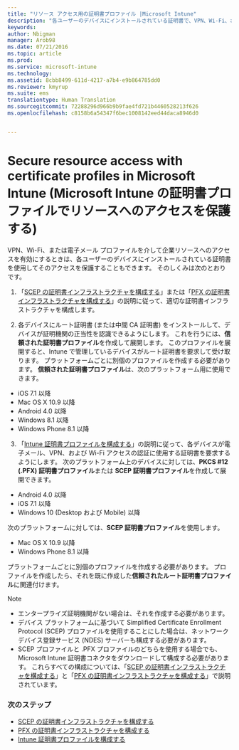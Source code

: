 ```yaml
---
title: "リソース アクセス用の証明書プロファイル |Microsoft Intune"
description: "各ユーザーのデバイスにインストールされている証明書で、VPN、Wi-Fi、および電子メール アクセスを保護します。"
keywords: 
author: Nbigman
manager: Arob98
ms.date: 07/21/2016
ms.topic: article
ms.prod: 
ms.service: microsoft-intune
ms.technology: 
ms.assetid: 8cbb8499-611d-4217-a7b4-e9b864785dd0
ms.reviewer: kmyrup
ms.suite: ems
translationtype: Human Translation
ms.sourcegitcommit: 72288296d966b9b9fae4fd721b4460528213f626
ms.openlocfilehash: c8158b6a54347f6bec1008142eed44daca8946d0


---
```


# Secure resource access with certificate profiles in Microsoft Intune (Microsoft Intune の証明書プロファイルでリソースへのアクセスを保護する)
VPN、Wi-Fi、または電子メール プロファイルを介して企業リソースへのアクセスを有効にするときは、各ユーザーのデバイスにインストールされている証明書を使用してそのアクセスを保護することもできます。 そのしくみは次のとおりです。

1. 「[SCEP の証明書インフラストラクチャを構成する](configure-certificate-infrastructure-for-scep.md)」または「[PFX の証明書インフラストラクチャを構成する](configure-certificate-infrastructure-for-pfx.md)」の説明に従って、適切な証明書インフラストラクチャを構成します。

2. 各デバイスにルート証明書 (または中間 CA 証明書) をインストールして、デバイスが証明機関の正当性を認識できるようにします。 これを行うには、**信頼された証明書プロファイル**を作成して展開します。 このプロファイルを展開すると、Intune で管理しているデバイスがルート証明書を要求して受け取ります。 プラットフォームごとに別個のプロファイルを作成する必要があります。 **信頼された証明書プロファイル**は、次のプラットフォーム用に使用できます。
 -  iOS 7.1 以降
 -  Mac OS X 10.9 以降
 -  Android 4.0 以降
 -  Windows 8.1 以降
 -  Windows Phone 8.1 以降

3. 「[Intune 証明書プロファイルを構成する](configure-intune-certificate-profiles.md)」の説明に従って、各デバイスが電子メール、VPN、および Wi-Fi アクセスの認証に使用する証明書を要求するようにします。 次のプラットフォーム上のデバイスに対しては、**PKCS #12 (.PFX) 証明書プロファイル**または **SCEP 証明書プロファイル**を作成して展開できます。

-  Android 4.0 以降
-  iOS 7.1 以降
-  Windows 10 (Desktop および Mobile) 以降

次のプラットフォームに対しては、**SCEP 証明書プロファイル**を使用します。
-   Mac OS X 10.9 以降
-   Windows Phone 8.1 以降

プラットフォームごとに別個のプロファイルを作成する必要があります。 プロファイルを作成したら、それを既に作成した**信頼されたルート証明書プロファイル**に関連付けます。

> [!NOTE]           
> -    エンタープライズ証明機関がない場合は、それを作成する必要があります。
>- デバイス プラットフォームに基づいて Simplified Certificate Enrollment Protocol (SCEP) プロファイルを使用することにした場合は、ネットワーク デバイス登録サービス (NDES) サーバーも構成する必要があります。
>-  SCEP プロファイルと .PFX プロファイルのどちらを使用する場合でも、Microsoft Intune 証明書コネクタをダウンロードして構成する必要があります。
> これらすべての構成については、「[SCEP の証明書インフラストラクチャを構成する](configure-certificate-infrastructure-for-scep.md)」と「[PFX の証明書インフラストラクチャを構成する](configure-certificate-infrastructure-for-pfx.md)」で説明されています。

### 次のステップ
- [SCEP の証明書インフラストラクチャを構成する](configure-certificate-infrastructure-for-scep.md)
- [PFX の証明書インフラストラクチャを構成する](configure-certificate-infrastructure-for-pfx.md)
- [Intune 証明書プロファイルを構成する](configure-intune-certificate-profiles.md)



<!--HONumber=Jul16_HO3-->


